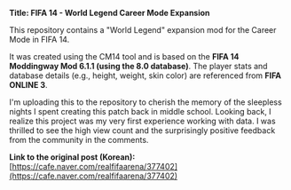 **Title: FIFA 14 - World Legend Career Mode Expansion**

This repository contains a "World Legend" expansion mod for the Career Mode in FIFA 14.

It was created using the CM14 tool and is based on the **FIFA 14 Moddingway Mod 6.1.1 (using the 8.0 database)**. The player stats and database details (e.g., height, weight, skin color) are referenced from **FIFA ONLINE 3**.

I'm uploading this to the repository to cherish the memory of the sleepless nights I spent creating this patch back in middle school. Looking back, I realize this project was my very first experience working with data. I was thrilled to see the high view count and the surprisingly positive feedback from the community in the comments.

**Link to the original post (Korean):** [https://cafe.naver.com/realfifaarena/377402](https://cafe.naver.com/realfifaarena/377402)
